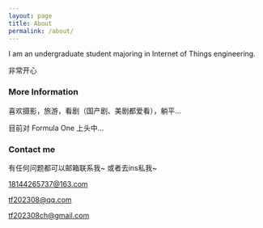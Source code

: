 ```yaml
---
layout: page
title: About
permalink: /about/
---
```


I am an undergraduate student majoring in Internet of Things engineering.

非常开心

### More Information

喜欢摄影，旅游，看剧（国产剧、美剧都爱看），躺平...

目前对 Formula One 上头中...

### Contact me
有任何问题都可以邮箱联系我~ 或者去ins私我~

[18144265737@163.com](18144265737@163.com)

[tf202308@qq.com](tf202308@qq.com)

[tf202308ch@gmail.com](tf202308ch@gmail.com)
